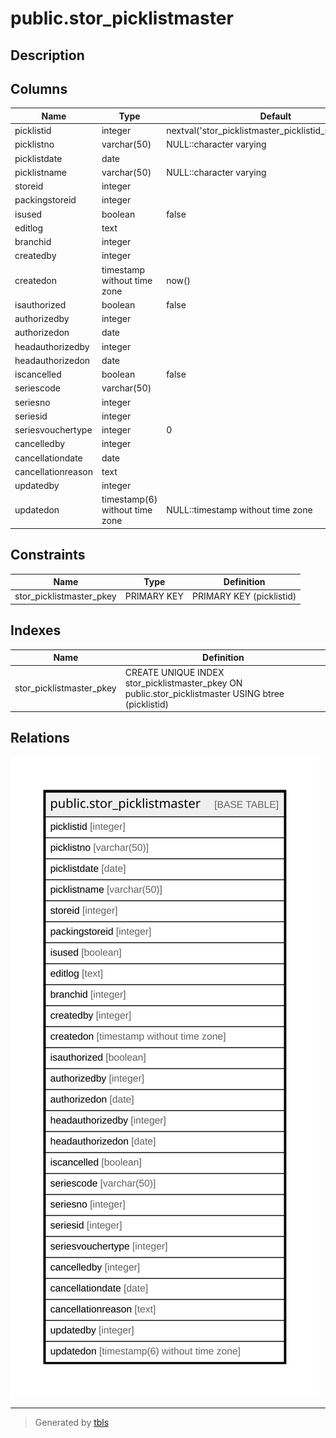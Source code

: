 # public.stor_picklistmaster

## Description

## Columns

| Name | Type | Default | Nullable | Children | Parents | Comment |
| ---- | ---- | ------- | -------- | -------- | ------- | ------- |
| picklistid | integer | nextval('stor_picklistmaster_picklistid_seq'::regclass) | false |  |  |  |
| picklistno | varchar(50) | NULL::character varying | true |  |  |  |
| picklistdate | date |  | true |  |  |  |
| picklistname | varchar(50) | NULL::character varying | true |  |  |  |
| storeid | integer |  | true |  |  |  |
| packingstoreid | integer |  | true |  |  |  |
| isused | boolean | false | true |  |  |  |
| editlog | text |  | true |  |  |  |
| branchid | integer |  | true |  |  |  |
| createdby | integer |  | true |  |  |  |
| createdon | timestamp without time zone | now() | true |  |  |  |
| isauthorized | boolean | false | true |  |  |  |
| authorizedby | integer |  | true |  |  |  |
| authorizedon | date |  | true |  |  |  |
| headauthorizedby | integer |  | true |  |  |  |
| headauthorizedon | date |  | true |  |  |  |
| iscancelled | boolean | false | true |  |  |  |
| seriescode | varchar(50) |  | true |  |  |  |
| seriesno | integer |  | true |  |  |  |
| seriesid | integer |  | true |  |  |  |
| seriesvouchertype | integer | 0 | true |  |  |  |
| cancelledby | integer |  | true |  |  |  |
| cancellationdate | date |  | true |  |  |  |
| cancellationreason | text |  | true |  |  |  |
| updatedby | integer |  | true |  |  |  |
| updatedon | timestamp(6) without time zone | NULL::timestamp without time zone | true |  |  |  |

## Constraints

| Name | Type | Definition |
| ---- | ---- | ---------- |
| stor_picklistmaster_pkey | PRIMARY KEY | PRIMARY KEY (picklistid) |

## Indexes

| Name | Definition |
| ---- | ---------- |
| stor_picklistmaster_pkey | CREATE UNIQUE INDEX stor_picklistmaster_pkey ON public.stor_picklistmaster USING btree (picklistid) |

## Relations

![er](public.stor_picklistmaster.svg)

---

> Generated by [tbls](https://github.com/k1LoW/tbls)
